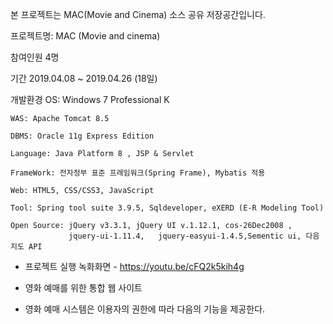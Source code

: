본 프로젝트는 MAC(Movie and Cinema) 소스 공유 저장공간입니다.

프로젝트명: MAC (Movie and cinema)

참여인원	4명

기간	2019.04.08 ~ 2019.04.26 (18일)

개발환경	OS: Windows 7 Professional K

	WAS: Apache Tomcat 8.5

	DBMS: Oracle 11g Express Edition

	Language: Java Platform 8 , JSP & Servlet

	FrameWork: 전자정부 표준 프레임워크(Spring Frame), Mybatis 적용

	Web: HTML5, CSS/CSS3, JavaScript

	Tool: Spring tool suite 3.9.5, Sqldeveloper, eXERD (E-R Modeling Tool)

	Open Source: jQuery v3.3.1, jQuery UI v.1.12.1, cos-26Dec2008 ,
                 jquery-ui-1.11.4,   jquery-easyui-1.4.5,Sementic ui, 다음지도 API

- 프로젝트 실행 녹화화면 - https://youtu.be/cFQ2k5kih4g

- 영화 예매를 위한 통합 웹 사이트 

- 영화 예매 시스템은 이용자의 권한에 따라 다음의 기능을 제공한다.
